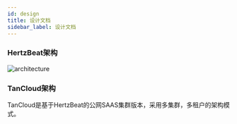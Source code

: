 ```yaml
---
id: design  
title: 设计文档     
sidebar_label: 设计文档     
---
```


### HertzBeat架构   

![architecture](/img/docs/hertzbeat-stru.svg)   

### TanCloud架构  

TanCloud是基于HertzBeat的公网SAAS集群版本，采用多集群，多租户的架构模式。   
